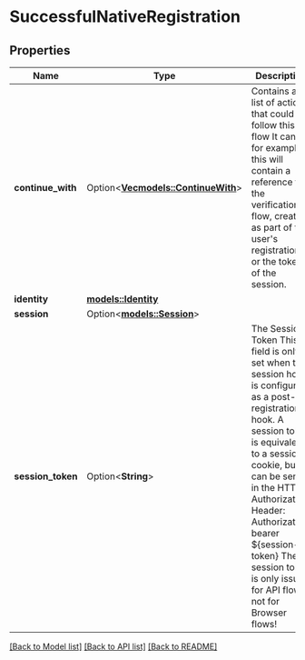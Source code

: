 # SuccessfulNativeRegistration

## Properties

Name | Type | Description | Notes
------------ | ------------- | ------------- | -------------
**continue_with** | Option<[**Vec<models::ContinueWith>**](continueWith.md)> | Contains a list of actions, that could follow this flow  It can, for example, this will contain a reference to the verification flow, created as part of the user's registration or the token of the session. | [optional]
**identity** | [**models::Identity**](identity.md) |  | 
**session** | Option<[**models::Session**](session.md)> |  | [optional]
**session_token** | Option<**String**> | The Session Token  This field is only set when the session hook is configured as a post-registration hook.  A session token is equivalent to a session cookie, but it can be sent in the HTTP Authorization Header:  Authorization: bearer ${session-token}  The session token is only issued for API flows, not for Browser flows! | [optional]

[[Back to Model list]](../README.md#documentation-for-models) [[Back to API list]](../README.md#documentation-for-api-endpoints) [[Back to README]](../README.md)


